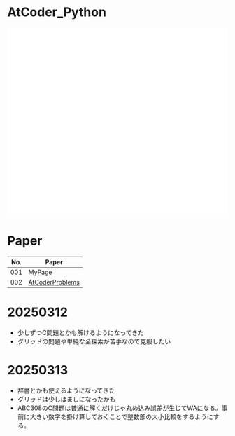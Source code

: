 # AtCoder_Python
![comp](logo_wh.svg)

# Paper
|No.|Paper|
|---|---|
|001|[MyPage](https://atcoder.jp/users/InuDog9520)|
|002|[AtCoderProblems](https://kenkoooo.com/atcoder/#/table/InuDog9520)|

# 20250312
- 少しずつC問題とかも解けるようになってきた
- グリッドの問題や単純な全探索が苦手なので克服したい

# 20250313
- 辞書とかも使えるようになってきた
- グリッドは少しはましになったかも
- ABC308のC問題は普通に解くだけじゃ丸め込み誤差が生じてWAになる。事前に大きい数字を掛け算しておくことで整数部の大小比較をするようにする。